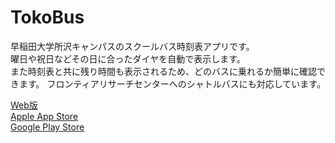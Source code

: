 # TokoBus
早稲田大学所沢キャンパスのスクールバス時刻表アプリです。   
曜日や祝日などその日に合ったダイヤを自動で表示します。  
また時刻表と共に残り時間も表示されるため、どのバスに乗れるか簡単に確認できます。
フロンティアリサーチセンターへのシャトルバスにも対応しています。  


[Web版](https://twajp.github.io/TokoBus/)  
[Apple App Store](https://apps.apple.com/jp/app/id6443772387)  
[Google Play Store](https://play.google.com/store/apps/details?id=jp.twa.tokobus)  
